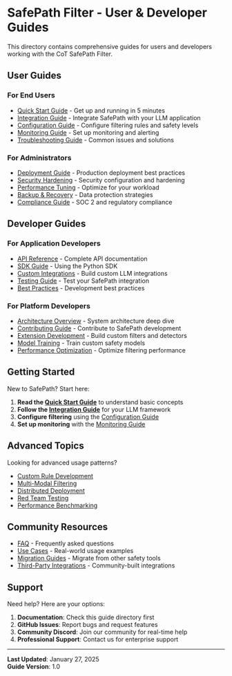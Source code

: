 # SafePath Filter - User & Developer Guides

This directory contains comprehensive guides for users and developers working with the CoT SafePath Filter.

## User Guides

### For End Users
- [Quick Start Guide](./user/quick-start.md) - Get up and running in 5 minutes
- [Integration Guide](./user/integration-guide.md) - Integrate SafePath with your LLM application
- [Configuration Guide](./user/configuration.md) - Configure filtering rules and safety levels
- [Monitoring Guide](./user/monitoring.md) - Set up monitoring and alerting
- [Troubleshooting Guide](./user/troubleshooting.md) - Common issues and solutions

### For Administrators
- [Deployment Guide](./admin/deployment.md) - Production deployment best practices
- [Security Hardening](./admin/security.md) - Security configuration and hardening
- [Performance Tuning](./admin/performance.md) - Optimize for your workload
- [Backup & Recovery](./admin/backup-recovery.md) - Data protection strategies
- [Compliance Guide](./admin/compliance.md) - SOC 2 and regulatory compliance

## Developer Guides

### For Application Developers
- [API Reference](./dev/api-reference.md) - Complete API documentation
- [SDK Guide](./dev/sdk-guide.md) - Using the Python SDK
- [Custom Integrations](./dev/custom-integrations.md) - Build custom LLM integrations
- [Testing Guide](./dev/testing.md) - Test your SafePath integration
- [Best Practices](./dev/best-practices.md) - Development best practices

### For Platform Developers
- [Architecture Overview](./dev/architecture.md) - System architecture deep dive
- [Contributing Guide](./dev/contributing.md) - Contribute to SafePath development
- [Extension Development](./dev/extensions.md) - Build custom filters and detectors
- [Model Training](./dev/model-training.md) - Train custom safety models
- [Performance Optimization](./dev/performance.md) - Optimize filtering performance

## Getting Started

New to SafePath? Start here:

1. **Read the [Quick Start Guide](./user/quick-start.md)** to understand basic concepts
2. **Follow the [Integration Guide](./user/integration-guide.md)** for your LLM framework
3. **Configure filtering** using the [Configuration Guide](./user/configuration.md)
4. **Set up monitoring** with the [Monitoring Guide](./user/monitoring.md)

## Advanced Topics

Looking for advanced usage patterns?

- [Custom Rule Development](./advanced/custom-rules.md)
- [Multi-Modal Filtering](./advanced/multimodal.md)
- [Distributed Deployment](./advanced/distributed.md)
- [Red Team Testing](./advanced/red-team.md)
- [Performance Benchmarking](./advanced/benchmarking.md)

## Community Resources

- [FAQ](./community/faq.md) - Frequently asked questions
- [Use Cases](./community/use-cases.md) - Real-world usage examples
- [Migration Guides](./community/migration.md) - Migrate from other safety tools
- [Third-Party Integrations](./community/integrations.md) - Community-built integrations

## Support

Need help? Here are your options:

1. **Documentation**: Check this guide directory first
2. **GitHub Issues**: Report bugs and request features
3. **Community Discord**: Join our community for real-time help
4. **Professional Support**: Contact us for enterprise support

---

**Last Updated**: January 27, 2025  
**Guide Version**: 1.0